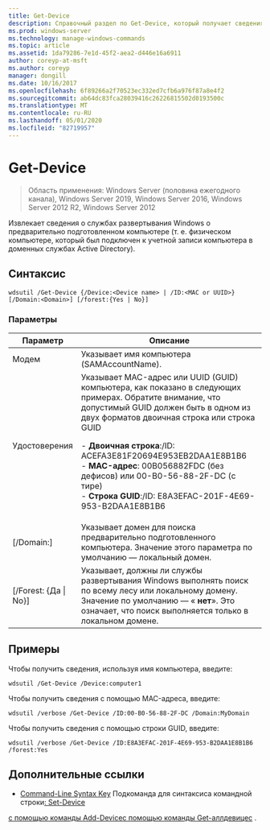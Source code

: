 ```yaml
---
title: Get-Device
description: Справочный раздел по Get-Device, который получает сведения о предварительно подготовленном компьютере (т. е. физическом компьютере, который был подключен к учетной записи компьютера в доменных службах Active Directory).
ms.prod: windows-server
ms.technology: manage-windows-commands
ms.topic: article
ms.assetid: 1da79286-7e1d-45f2-aea2-d446e16a6911
author: coreyp-at-msft
ms.author: coreyp
manager: dongill
ms.date: 10/16/2017
ms.openlocfilehash: 6f89266a2f70523ec332ed7cfb6a976f87a8e4f2
ms.sourcegitcommit: ab64dc83fca28039416c26226815502d0193500c
ms.translationtype: MT
ms.contentlocale: ru-RU
ms.lasthandoff: 05/01/2020
ms.locfileid: "82719957"
---
```

# <a name="get-device"></a>Get-Device

> Область применения: Windows Server (половина ежегодного канала), Windows Server 2019, Windows Server 2016, Windows Server 2012 R2, Windows Server 2012

Извлекает сведения о службах развертывания Windows о предварительно подготовленном компьютере (т. е. физическом компьютере, который был подключен к учетной записи компьютера в доменных службах Active Directory).

## <a name="syntax"></a>Синтаксис
```
wdsutil /Get-Device {/Device:<Device name> | /ID:<MAC or UUID>} [/Domain:<Domain>] [/forest:{Yes | No}]
```
### <a name="parameters"></a>Параметры
|Параметр|Описание|
|-------|--------|
|Модем<Device name>|Указывает имя компьютера (SAMAccountName).|
|Удостоверения<MAC or UUID>|Указывает MAC-адрес или UUID (GUID) компьютера, как показано в следующих примерах. Обратите внимание, что допустимый GUID должен быть в одном из двух форматов двоичная строка или строка GUID<p>-   **Двоичная строка**:/ID: ACEFA3E81F20694E953EB2DAA1E8B1B6<br />-   **MAC-адрес**: 00B056882FDC (без дефисов) или 00-B0-56-88-2F-DC (с тире)<br />-   **Строка GUID**:/ID: E8A3EFAC-201F-4E69-953-B2DAA1E8B1B6|
|[/Domain:<Domain>]|Указывает домен для поиска предварительно подготовленного компьютера. Значение этого параметра по умолчанию — локальный домен.|
|[/Forest: {Да &#124; No}]|Указывает, должны ли службы развертывания Windows выполнять поиск по всему лесу или локальному домену. Значение по умолчанию — « **нет**». Это означает, что поиск выполняется только в локальном домене.|
## <a name="examples"></a>Примеры
Чтобы получить сведения, используя имя компьютера, введите:
```
wdsutil /Get-Device /Device:computer1
```
Чтобы получить сведения с помощью MAC-адреса, введите:
```
wdsutil /verbose /Get-Device /ID:00-B0-56-88-2F-DC /Domain:MyDomain
```
Чтобы получить сведения с помощью строки GUID, введите:
```
wdsutil /verbose /Get-Device /ID:E8A3EFAC-201F-4E69-953-B2DAA1E8B1B6 /forest:Yes
```
## <a name="additional-references"></a>Дополнительные ссылки
- [Command-Line Syntax Key](command-line-syntax-key.md)
Подкоманда для синтаксиса командной строки[: Set-Device](subcommand-set-device.md)

[с помощью команды Add-Device](using-the-add-device-command.md)[с помощью команды Get-аллдевицес](using-the-get-alldevices-command.md) .
